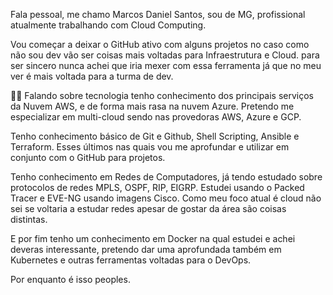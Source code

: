 Fala pessoal, me chamo Marcos Daniel Santos, sou de MG, profissional atualmente trabalhando com Cloud Computing. 

Vou começar a deixar o GitHub ativo com alguns projetos no caso como não sou dev vão ser coisas mais voltadas para Infraestrutura e Cloud. para ser sincero nunca achei que iria mexer com essa ferramenta já que no meu ver é mais voltada para a turma de dev.


👨‍💻 Falando sobre tecnologia tenho conhecimento dos principais serviços da Nuvem AWS, e de forma mais rasa na nuvem Azure. Pretendo me especializar em multi-cloud sendo nas provedoras AWS, Azure e GCP.

Tenho conhecimento básico de Git e Github, Shell Scripting, Ansible e Terraform. Esses últimos nas quais vou me aprofundar e utilizar em conjunto com o GitHub para projetos.

Tenho conhecimento em Redes de Computadores, já tendo estudado sobre protocolos de redes MPLS, OSPF, RIP, EIGRP. Estudei usando o Packed Tracer e EVE-NG usando imagens Cisco. Como meu foco atual é cloud não sei se voltaria a estudar redes apesar de gostar da área são coisas distintas.

E por fim tenho um conhecimento em Docker na qual estudei e achei deveras interessante, pretendo dar uma aprofundada também em Kubernetes e outras ferramentas voltadas para o DevOps.

Por enquanto é isso peoples.

<!---
marcossantosscott/marcossantosscott is a ✨ special ✨ repository because its `README.md` (this file) appears on your GitHub profile.
You can click the Preview link to take a look at your changes.
--->
